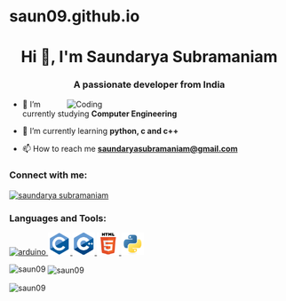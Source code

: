 # saun09.github.io
 
<h1 align="center">Hi 👋, I'm Saundarya Subramaniam</h1>
<h3 align="center">A passionate developer from India</h3>

<img align="right" alt="Coding" width="400" src="https://cdn.dribbble.com/users/2149796/screenshots/18907911/media/f5bba56d8feb7031032daef3bda7b3e8.png?resize=400x300&vertical=center">

- 🔭 I’m currently studying **Computer Engineering**
  
- 🌱 I’m currently learning **python, c and c++**

- 📫 How to reach me **saundaryasubramaniam@gmail.com**

<h3 align="left">Connect with me:</h3>
<p align="left">
<a href="https://linkedin.com/in/saundarya subramaniam" target="blank"><img align="center" src="https://raw.githubusercontent.com/rahuldkjain/github-profile-readme-generator/master/src/images/icons/Social/linked-in-alt.svg" alt="saundarya subramaniam" height="30" width="40" /></a>
</p>

<h3 align="left">Languages and Tools:</h3>
<p align="left"> <a href="https://www.arduino.cc/" target="_blank" rel="noreferrer"> <img src="https://cdn.worldvectorlogo.com/logos/arduino-1.svg" alt="arduino" width="40" height="40"/> </a> <a href="https://www.cprogramming.com/" target="_blank" rel="noreferrer"> <img src="https://raw.githubusercontent.com/devicons/devicon/master/icons/c/c-original.svg" alt="c" width="40" height="40"/> </a> <a href="https://www.w3schools.com/cpp/" target="_blank" rel="noreferrer"> <img src="https://raw.githubusercontent.com/devicons/devicon/master/icons/cplusplus/cplusplus-original.svg" alt="cplusplus" width="40" height="40"/> </a> <a href="https://www.w3.org/html/" target="_blank" rel="noreferrer"> <img src="https://raw.githubusercontent.com/devicons/devicon/master/icons/html5/html5-original-wordmark.svg" alt="html5" width="40" height="40"/> </a> <a href="https://www.python.org" target="_blank" rel="noreferrer"> <img src="https://raw.githubusercontent.com/devicons/devicon/master/icons/python/python-original.svg" alt="python" width="40" height="40"/> </a> </p>

<p><img align="left" src="https://github-readme-stats.vercel.app/api/top-langs?username=saun09&show_icons=true&locale=en&layout=compact" alt="saun09" /></p>

<p>&nbsp;<img align="center" src="https://github-readme-stats.vercel.app/api?username=saun09&show_icons=true&locale=en" alt="saun09" /></p>

<p><img align="center" src="https://github-readme-streak-stats.herokuapp.com/?user=saun09&" alt="saun09" /></p>
